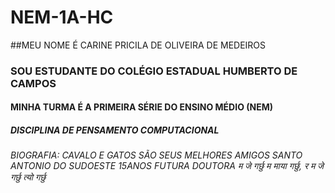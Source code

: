 # NEM-1A-HC
##MEU NOME É CARINE PRICILA DE OLIVEIRA DE MEDEIROS
### SOU ESTUDANTE DO COLÉGIO ESTADUAL HUMBERTO DE CAMPOS
#### MINHA TURMA É A PRIMEIRA SÉRIE DO ENSINO MÉDIO (NEM)
##### DISCIPLINA DE PENSAMENTO COMPUTACIONAL
###### BIOGRAFIA: CAVALO E GATOS SÃO SEUS MELHORES AMIGOS                                                                                                                     SANTO ANTONIO DO SUDOESTE                                                                                                                                   15ANOS                                                                                                                                                     FUTURA _DOUTORA_                                                                                                                                           म जे गर्छु म माया गर्छु, र म जे गर्छु त्यो गर्छु
